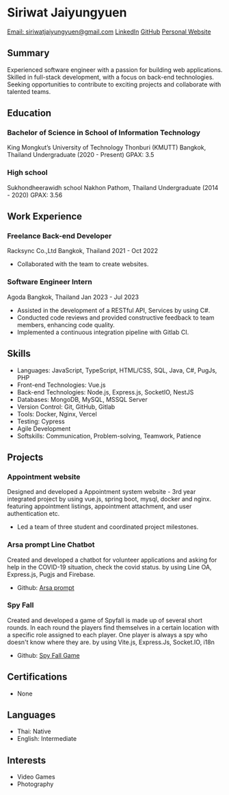 # Siriwat Jaiyungyuen

[Email: siriwatjaiyungyuen@gmail.com](mailto:siriwatjaiyungyuen@gmail.com)
[LinkedIn](https://www.linkedin.com/in/siriwat-j/)
[GitHub](https://github.com/siraom15)
[Personal Website](https://siraom15.github.io/)

## Summary

Experienced software engineer with a passion for building web applications. Skilled in full-stack development, with a focus on back-end technologies. Seeking opportunities to contribute to exciting projects and collaborate with talented teams.

## Education

### Bachelor of Science in School of Information Technology

King Mongkut’s University of Technology Thonburi (KMUTT)
Bangkok, Thailand
Undergraduate (2020 - Present)
GPAX: 3.5

### High school

Sukhondheerawidh school
Nakhon Pathom, Thailand
Undergraduate (2014 - 2020)
GPAX: 3.56

## Work Experience

### Freelance Back-end Developer

Racksync Co.,Ltd
Bangkok, Thailand
2021 - Oct 2022

- Collaborated with the team to create websites.

### Software Engineer Intern

Agoda
Bangkok, Thailand
Jan 2023 - Jul 2023

- Assisted in the development of a RESTful API, Services by using C#.
- Conducted code reviews and provided constructive feedback to team members, enhancing code quality.
- Implemented a continuous integration pipeline with Gitlab CI.

## Skills

- Languages: JavaScript, TypeScript, HTML/CSS, SQL, Java, C#, PugJs, PHP
- Front-end Technologies: Vue.js
- Back-end Technologies: Node.js, Express.js, SocketIO, NestJS
- Databases: MongoDB, MySQL, MSSQL Server
- Version Control: Git, GitHub, Gitlab
- Tools: Docker, Nginx, Vercel
- Testing: Cypress
- Agile Development
- Softskills: Communication, Problem-solving, Teamwork, Patience

## Projects

### Appointment website

Designed and developed a Appointment system website - 3rd year integrated project by using vue.js, spring boot, mysql, docker and nginx. featuring appointment listings, appointment attachment, and user authentication etc.

- Led a team of three student and coordinated project milestones.

### Arsa prompt Line Chatbot

Created and developed a chatbot for volunteer applications and asking for help in the COVID-19 situation, check the covid status. by using Line OA, Express.js, Pugjs and Firebase.

- Github: [Arsa prompt](https://github.com/AloneSpace/arsa-prompt-offical)

### Spy Fall

Created and developed a game of Spyfall is made up of several short rounds. In each round the players find themselves in a certain location with a specific role assigned to each player. One player is always a spy who doesn't know where they are. by using Vite.js, Express.Js, Socket.IO, i18n

- Github: [Spy Fall Game](https://github.com/siraom15/spy-fall)

## Certifications

- None

## Languages

- Thai: Native
- English: Intermediate

## Interests

- Video Games
- Photography
